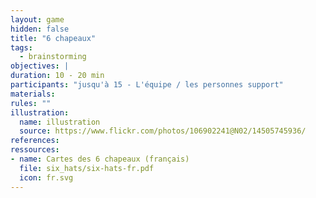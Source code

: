 ```yaml
---
layout: game
hidden: false
title: "6 chapeaux"
tags:
  - brainstorming
objectives: |
duration: 10 - 20 min
participants: "jusqu'à 15 - L'équipe / les personnes support"
materials:
rules: ""
illustration:
  name: illustration
  source: https://www.flickr.com/photos/106902241@N02/14505745936/
references:
ressources:
- name: Cartes des 6 chapeaux (français)
  file: six_hats/six-hats-fr.pdf
  icon: fr.svg
---
```

